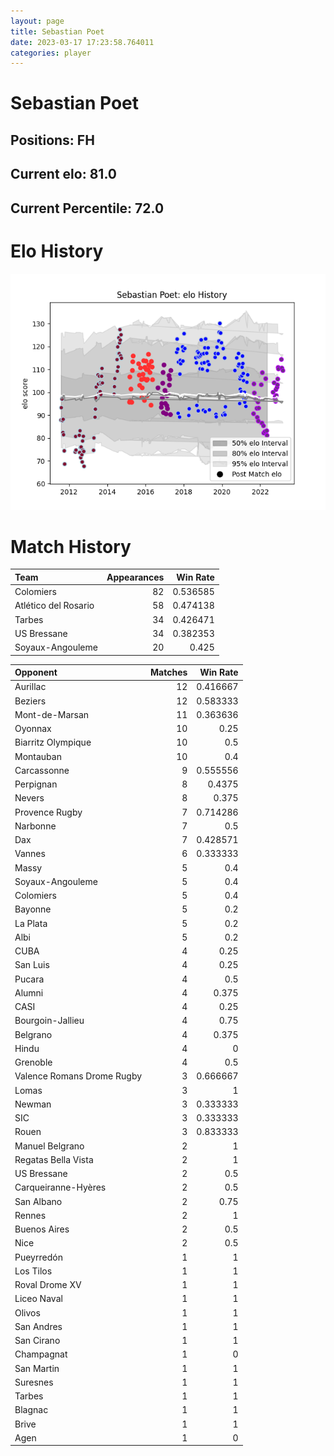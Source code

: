 ```yaml
---  
layout: page  
title: Sebastian Poet  
date: 2023-03-17 17:23:58.764011  
categories: player  
---
```

# Sebastian Poet

## Positions: FH

## Current elo: 81.0

## Current Percentile: 72.0

# Elo History


![elo history](history_SebastianPoet.png)
# Match History


| Team                 |   Appearances |   Win Rate |
|:---------------------|--------------:|-----------:|
| Colomiers            |            82 |   0.536585 |
| Atlético del Rosario |            58 |   0.474138 |
| Tarbes               |            34 |   0.426471 |
| US Bressane          |            34 |   0.382353 |
| Soyaux-Angouleme     |            20 |   0.425    |

| Opponent                   |   Matches |   Win Rate |
|:---------------------------|----------:|-----------:|
| Aurillac                   |        12 |   0.416667 |
| Beziers                    |        12 |   0.583333 |
| Mont-de-Marsan             |        11 |   0.363636 |
| Oyonnax                    |        10 |   0.25     |
| Biarritz Olympique         |        10 |   0.5      |
| Montauban                  |        10 |   0.4      |
| Carcassonne                |         9 |   0.555556 |
| Perpignan                  |         8 |   0.4375   |
| Nevers                     |         8 |   0.375    |
| Provence Rugby             |         7 |   0.714286 |
| Narbonne                   |         7 |   0.5      |
| Dax                        |         7 |   0.428571 |
| Vannes                     |         6 |   0.333333 |
| Massy                      |         5 |   0.4      |
| Soyaux-Angouleme           |         5 |   0.4      |
| Colomiers                  |         5 |   0.4      |
| Bayonne                    |         5 |   0.2      |
| La Plata                   |         5 |   0.2      |
| Albi                       |         5 |   0.2      |
| CUBA                       |         4 |   0.25     |
| San Luis                   |         4 |   0.25     |
| Pucara                     |         4 |   0.5      |
| Alumni                     |         4 |   0.375    |
| CASI                       |         4 |   0.25     |
| Bourgoin-Jallieu           |         4 |   0.75     |
| Belgrano                   |         4 |   0.375    |
| Hindu                      |         4 |   0        |
| Grenoble                   |         4 |   0.5      |
| Valence Romans Drome Rugby |         3 |   0.666667 |
| Lomas                      |         3 |   1        |
| Newman                     |         3 |   0.333333 |
| SIC                        |         3 |   0.333333 |
| Rouen                      |         3 |   0.833333 |
| Manuel Belgrano            |         2 |   1        |
| Regatas Bella Vista        |         2 |   1        |
| US Bressane                |         2 |   0.5      |
| Carqueiranne-Hyères        |         2 |   0.5      |
| San Albano                 |         2 |   0.75     |
| Rennes                     |         2 |   1        |
| Buenos Aires               |         2 |   0.5      |
| Nice                       |         2 |   0.5      |
| Pueyrredón                 |         1 |   1        |
| Los Tilos                  |         1 |   1        |
| Roval Drome XV             |         1 |   1        |
| Liceo Naval                |         1 |   1        |
| Olivos                     |         1 |   1        |
| San Andres                 |         1 |   1        |
| San Cirano                 |         1 |   1        |
| Champagnat                 |         1 |   0        |
| San Martin                 |         1 |   1        |
| Suresnes                   |         1 |   1        |
| Tarbes                     |         1 |   1        |
| Blagnac                    |         1 |   1        |
| Brive                      |         1 |   1        |
| Agen                       |         1 |   0        |
